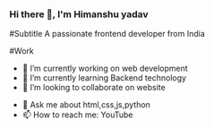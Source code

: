 ### Hi there 👋, I'm Himanshu yadav
 
#Subtitle
A passionate frontend developer from India

#Work
- 🔭 I’m currently working on web development
- 🌱 I’m currently learning Backend technology
- 👯 I’m looking to collaborate on website 
<!-- 🤔 I’m looking for help with ...-->
- 💬 Ask me about html,css,js,python
- 📫 How to reach me: YouTube 
<!-- 😄 Pronouns: ...-->
<!-- ⚡ Fun fact: ...-->

